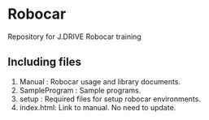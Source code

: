 # Robocar
Repository for J.DRIVE Robocar training

## Including files

1. Manual : Robocar usage and library documents.
2. SampleProgram : Sample programs.
3. setup : Required files for setup robocar environments.
4. index.html: Link to manual. No need to update.
